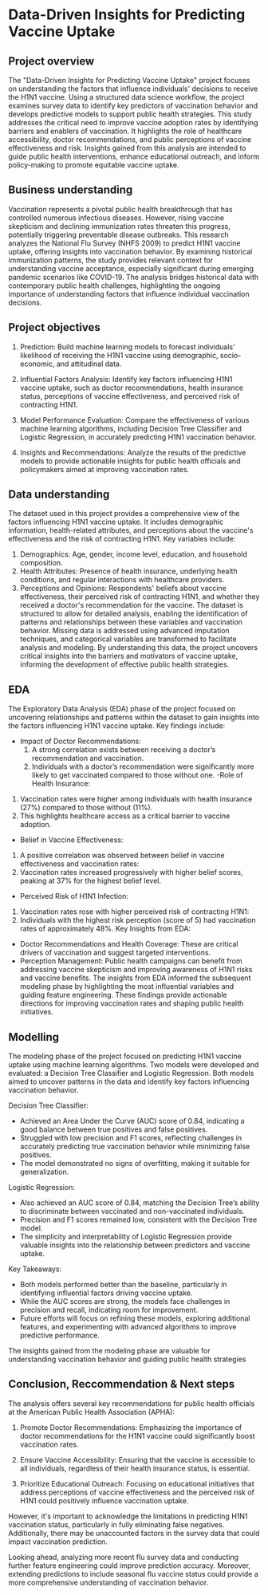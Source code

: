 # Data-Driven Insights for Predicting Vaccine Uptake
## Project overview
The "Data-Driven Insights for Predicting Vaccine Uptake" project focuses on understanding the factors that influence individuals' decisions to receive the H1N1 vaccine. Using a structured data science workflow, the project examines survey data to identify key predictors of vaccination behavior and develops predictive models to support public health strategies.
This study addresses the critical need to improve vaccine adoption rates by identifying barriers and enablers of vaccination. It highlights the role of healthcare accessibility, doctor recommendations, and public perceptions of vaccine effectiveness and risk. Insights gained from this analysis are intended to guide public health interventions, enhance educational outreach, and inform policy-making to promote equitable vaccine uptake.

## Business understanding 
Vaccination represents a pivotal public health breakthrough that has controlled numerous infectious diseases. However, rising vaccine skepticism and declining immunization rates threaten this progress, potentially triggering preventable disease outbreaks.
This research analyzes the National Flu Survey (NHFS 2009) to predict H1N1 vaccine uptake, offering insights into vaccination behavior. By examining historical immunization patterns, the study provides relevant context for understanding vaccine acceptance, especially significant during emerging pandemic scenarios like COVID-19.
The analysis bridges historical data with contemporary public health challenges, highlighting the ongoing importance of understanding factors that influence individual vaccination decisions.

## Project objectives 
1. Prediction: Build machine learning models to forecast individuals' likelihood of receiving the H1N1 vaccine using demographic, socio-economic, and attitudinal data.

2. Influential Factors Analysis: Identify key factors influencing H1N1 vaccine uptake, such as doctor recommendations, health insurance status, perceptions of vaccine effectiveness, and perceived risk of contracting H1N1.

3. Model Performance Evaluation: Compare the effectiveness of various machine learning algorithms, including Decision Tree Classifier and Logistic Regression, in accurately predicting H1N1 vaccination behavior.

4. Insights and Recommendations: Analyze the results of the predictive models to provide actionable insights for public health officials and policymakers aimed at improving vaccination rates.

## Data understanding
The dataset used in this project provides a comprehensive view of the factors influencing H1N1 vaccine uptake. It includes demographic information, health-related attributes, and perceptions about the vaccine's effectiveness and the risk of contracting H1N1.
Key variables include:
1. Demographics: Age, gender, income level, education, and household composition.
2. Health Attributes: Presence of health insurance, underlying health conditions, and regular interactions with healthcare providers.
3. Perceptions and Opinions: Respondents' beliefs about vaccine effectiveness, their perceived risk of contracting H1N1, and whether they received a doctor's recommendation for the vaccine.
The dataset is structured to allow for detailed analysis, enabling the identification of patterns and relationships between these variables and vaccination behavior. Missing data is addressed using advanced imputation techniques, and categorical variables are transformed to facilitate analysis and modeling. By understanding this data, the project uncovers critical insights into the barriers and motivators of vaccine uptake, informing the development of effective public health strategies.

## EDA
The Exploratory Data Analysis (EDA) phase of the project focused on uncovering relationships and patterns within the dataset to gain insights into the factors influencing H1N1 vaccine uptake. Key findings include:
- Impact of Doctor Recommendations:
  1. A strong correlation exists between receiving a doctor’s recommendation and vaccination.
  2. Individuals with a doctor’s recommendation were significantly more likely to get vaccinated compared to those without one.
-Role of Health Insurance:
 1. Vaccination rates were higher among individuals with health insurance (27%) compared to those without (11%).
 2. This highlights healthcare access as a critical barrier to vaccine adoption.
- Belief in Vaccine Effectiveness:
 1. A positive correlation was observed between belief in vaccine effectiveness and vaccination rates:
 2. Vaccination rates increased progressively with higher belief scores, peaking at 37% for the highest belief level.
- Perceived Risk of H1N1 Infection:
 1. Vaccination rates rose with higher perceived risk of contracting H1N1:
 2. Individuals with the highest risk perception (score of 5) had vaccination rates of approximately 48%.
Key Insights from EDA:
- Doctor Recommendations and Health Coverage: These are critical drivers of vaccination and suggest targeted interventions.
- Perception Management: Public health campaigns can benefit from addressing vaccine skepticism and improving awareness of H1N1 risks and vaccine benefits.
The insights from EDA informed the subsequent modeling phase by highlighting the most influential variables and guiding feature engineering. These findings provide actionable directions for improving vaccination rates and shaping public health initiatives.

## Modelling
The modeling phase of the project focused on predicting H1N1 vaccine uptake using machine learning algorithms. Two models were developed and evaluated: a Decision Tree Classifier and Logistic Regression. Both models aimed to uncover patterns in the data and identify key factors influencing vaccination behavior.

Decision Tree Classifier:
- Achieved an Area Under the Curve (AUC) score of 0.84, indicating a good balance between true positives and false positives.
- Struggled with low precision and F1 scores, reflecting challenges in accurately predicting true vaccination behavior while minimizing false positives.
- The model demonstrated no signs of overfitting, making it suitable for generalization.
  
Logistic Regression:
- Also achieved an AUC score of 0.84, matching the Decision Tree’s ability to discriminate between vaccinated and non-vaccinated individuals.
- Precision and F1 scores remained low, consistent with the Decision Tree model.
- The simplicity and interpretability of Logistic Regression provide valuable insights into the relationship between predictors and vaccine uptake.
  
Key Takeaways:
- Both models performed better than the baseline, particularly in identifying influential factors driving vaccine uptake.
- While the AUC scores are strong, the models face challenges in precision and recall, indicating room for improvement.
- Future efforts will focus on refining these models, exploring additional features, and experimenting with advanced algorithms to improve predictive performance.
  
The insights gained from the modeling phase are valuable for understanding vaccination behavior and guiding public health strategies
## Conclusion, Reccommendation & Next steps 
The analysis offers several key recommendations for public health officials at the American Public Health Association (APHA):

1. Promote Doctor Recommendations: Emphasizing the importance of doctor recommendations for the H1N1 vaccine could significantly boost vaccination rates.

2. Ensure Vaccine Accessibility: Ensuring that the vaccine is accessible to all individuals, regardless of their health insurance status, is essential.

3. Prioritize Educational Outreach: Focusing on educational initiatives that address perceptions of vaccine effectiveness and the perceived risk of H1N1 could positively influence vaccination uptake.

However, it's important to acknowledge the limitations in predicting H1N1 vaccination status, particularly in fully eliminating false negatives. Additionally, there may be unaccounted factors in the survey data that could impact vaccination prediction.

Looking ahead, analyzing more recent flu survey data and conducting further feature engineering could improve prediction accuracy. Moreover, extending predictions to include seasonal flu vaccine status could provide a more comprehensive understanding of vaccination behavior.
